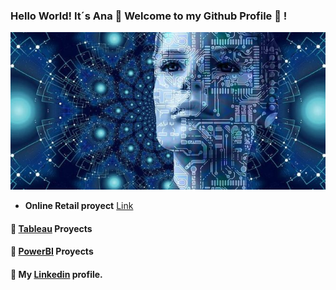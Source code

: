 ### Hello World! It´s Ana 👋 Welcome to my Github Profile 🔭 !

![alt text](https://github.com/Anavh/Anavh/blob/main/data..jpg)

- **Online Retail proyect**  [Link](https://github.com/Anavh/OnlineRetail)


#### 🎨 [Tableau](https://public.tableau.com/profile/anavh#!/) Proyects
#### 🎨 [PowerBI](https://github.com/Anavh/PowerBI) Proyects
#### 🔵 My [Linkedin](https://www.linkedin.com/in/anavh/) profile.
